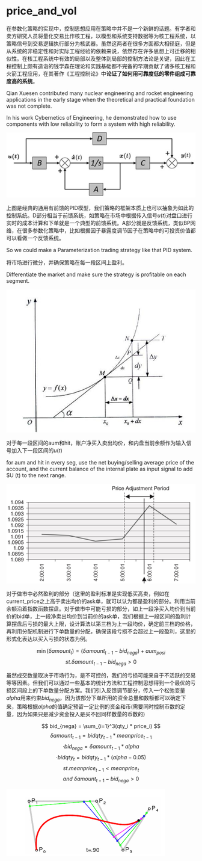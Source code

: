# price_and_vol

在参数化策略的实现中，控制思想应用在策略中并不是一个新鲜的话题。有学者和卖方研究人员将量化交易比作核工程，以模型和系统支持数据等为核工程系统，以策略信号到交易逻辑执行部分为核武器。虽然这两者在很多方面都大相径庭，但是从系统的非稳定性和对实际工程经验的依赖来说，依然存在许多思想上可迁移的相似性。在核工程系统中有效的局部以及整体到局部的控制方法论是关键，因此在工程控制上颇有造诣的钱学森在理论和实践基础都不完备的早期贡献了诸多核工程和火箭工程应用，在其著作《工程控制论》中**论证了如何用可靠度低的零件组成可靠度高的系统**。

Qian Xuesen contributed many nuclear engineering and rocket engineering applications in the early stage when the theoretical and practical foundation was not complete. 

In his work Cybernetics of Engineering, he demonstrated how to use components with low reliability to form a system with high reliability.

![img1](img1.png)

上图是经典的通用有前馈的PID模型，我们策略的框架本质上也可以抽象为如此的控制系统。D部分相当于前馈系统，如策略在市场中根据传入信号$u(t)$对盘口进行实时的成本计算和下单就是一个典型的前馈系统。A部分就是反馈系统，类似BP网络，在很多参数化策略中，比如根据因子暴露度调节因子在策略中的可投资价值都可以看做一个反馈系统。

So we could make a Parameterization trading strategy like that PID system.

将市场进行微分，并确保策略在每一段区间上盈利。

Differentiate the market and make sure the strategy is profitable on each segment.

![img2](img2.png)

对于每一段区间的aum和hit，账户净买入卖出均价，和内盘当前余额作为输入信号加入下一段区间的$u(t)$

for aum and hit in every seg, use the net buying/selling average price of the account, and the current balance of the internal plate as input signal to add $U (t) to the next range.

![img3](img3.png)

对于做市中必然盈利的部分（这里的盈利标准是实现低买高卖，例如在current_price之上高于卖出均价的ask单，就可以认为都是盈利的部分。利用当前余额沿着指数函数摆盘。对于做市中可能亏损的部分，如上一段净买入均价到当前价的bid单，上一段净卖出均价到当前价的ask单，我们根据上一段区间的盈利计算摆盘后亏损的最大上限，设计算法以第三档为上一段均价，确定前三档的价格，再利用分配机制进行下单数量的分配，确保该段亏损不会超过上一段盈利，这里的形式化表达以买入亏损的状态为例。

$$\min(\delta amount_t) = (\delta amount_{t-1} - bid_{nega} ) + aum_{posi} $$
$$st. \delta amount_{t-1} - bid_{nega} > 0   $$

虽然成交数量取决于市场行为，是不可控的，我们的亏损可能来自于不活跃的交易等等因素。但我们可以通过一些基本的统计方法和工程控制思想得到一个最优的亏损区间段上的下单数量分配方案。我们引入反馈调节部分，传入一个松弛变量$alpha$用来约束$bid_{nega}$，因为该部分下单所用的资金总量和数额都可以确定下来，策略根据$alpha$的值确定预留一定比例的资金和币(需要同时控制币数的定量，因为如果只是减少资金投入是买不回同样数量的币数的)

$$ bid_{nega} = \sum_{i=1}^3(qty_i * price_i) $$
$$\delta amount_{t-1} = bidqty_{t-1} * meanprice_{t-1}$$
$$ ·bid_{nega} = \delta amount_{t-1} * alpha $$
$$ ·bidqty_{t} =  bidqty_{t-1} * (alpha - 0.05) $$
$$st. meanprice_{t-1} < meanprice_{t} $$
$$and\  \delta amount_{t-1} - bid_{nega} > 0$$

![img4](img4.png)
